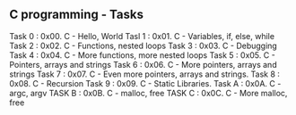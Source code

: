 C programming - Tasks
-------------------------------
Task 0 : 0x00. C - Hello, World
Tasl 1 : 0x01. C - Variables, if, else, while
Task 2 : 0x02. C - Functions, nested loops
Task 3 : 0x03. C - Debugging
Task 4 : 0x04. C - More functions, more nested loops
Task 5 : 0x05. C - Pointers, arrays and strings
Task 6 : 0x06. C - More pointers, arrays and strings
Task 7 : 0x07. C - Even more pointers, arrays and strings.
Task 8 : 0x08. C - Recursion
Task 9 : 0x09. C - Static Libraries.
Task A : 0x0A. C - argc, argv
TASK B : 0x0B. C - malloc, free
TASK C : 0x0C. C - More malloc, free
